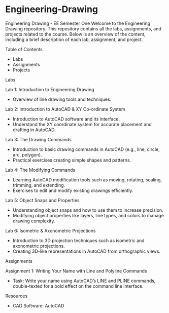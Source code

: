 ﻿# Engineering-Drawing
Engineering Drawing - EE Semester One
Welcome to the Engineering Drawing repository. This repository contains all the labs, assignments, and projects related to the course. Below is an overview of the content, including a brief description of each lab, assignment, and project.

Table of Contents
- Labs
- Assignments
- Projects

Labs

Lab 1: Introduction to Engineering Drawing
- Overview of line drawing tools and techniques.

Lab 2: Introduction to AutoCAD & XY Co-ordinate System
- Introduction to AutoCAD software and its interface.
- Understand the XY coordinate system for accurate placement and drafting in AutoCAD.
  
Lab 3: The Drawing Commands
- Introduction to basic drawing commands in AutoCAD (e.g., line, circle, arc, polygon).
- Practical exercises creating simple shapes and patterns.
  
Lab 4: The Modifying Commands
- Learning AutoCAD modification tools such as moving, rotating, scaling, trimming, and extending.
- Exercises to edit and modify existing drawings efficiently.

Lab 5: Object Snaps and Properties
- Understanding object snaps and how to use them to increase precision.
- Modifying object properties like layers, line types, and colors to manage drawing complexity.

Lab 6: Isometric & Axonometric Projections
- Introduction to 3D projection techniques such as isometric and axonometric projections.
- Creating 3D-like representations in AutoCAD from orthographic views.

Assignments

Assignment 1: Writing Your Name with Line and Polyline Commands
- Task: Write your name using AutoCAD’s LINE and PLINE commands, double-texted for a bold effect on the command line interface.

Resources
- CAD Software: AutoCAD
